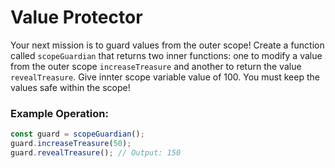 # Value Protector

Your next mission is to guard values from the outer scope! Create a function called `scopeGuardian` that returns two inner functions: one to modify a value from the outer scope `increaseTreasure` and another to return the value `revealTreasure`. Give innter scope variable value of 100. You must keep the values safe within the scope!

### Example Operation:

```js
const guard = scopeGuardian();
guard.increaseTreasure(50);
guard.revealTreasure(); // Output: 150
```
